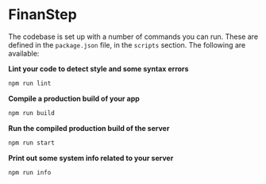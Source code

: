 # FinanStep

The codebase is set up with a number of commands you can run. These are defined
in the `package.json` file, in the `scripts` section. The following are
available:

**Lint your code to detect style and some syntax errors**

```bash
npm run lint
```

**Compile a production build of your app**

```bash
npm run build
```

**Run the compiled production build of the server**

```bash
npm run start
```

**Print out some system info related to your server**

```bash
npm run info
```
